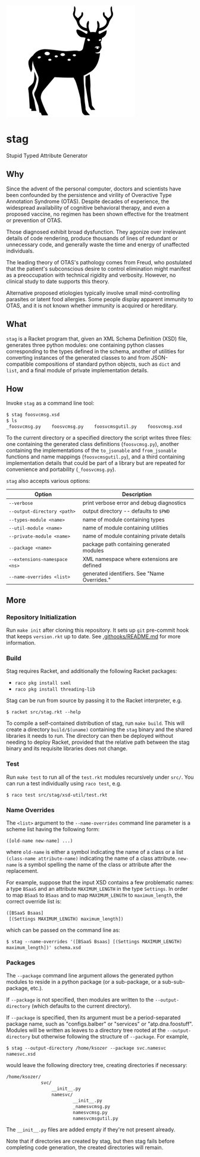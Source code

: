 ![stag](stag.png)

stag
====
Stupid Typed Attribute Generator

Why
---
Since the advent of the personal computer, doctors and scientists have been
confounded by the persistence and virility of Overactive Type Annotation
Syndrome (OTAS). Despite decades of experience, the widespread availability
of cognitive behavioral therapy, and even a proposed vaccine, no regimen has
been shown effective for the treatment or prevention of OTAS.

Those diagnosed exhibit broad dysfunction. They agonize over irrelevant
details of code rendering, produce thousands of lines of redundant or
unnecessary code, and generally waste the time and energy of unaffected
individuals.

The leading theory of OTAS's pathology comes from Freud, who postulated that
the patient's subconscious desire to control elimination might manifest as a
preoccupation with technical rigidity and verbosity. However, no clinical
study to date supports this theory.

Alternative proposed etiologies typically involve small mind-controlling
parasites or latent food allergies. Some people display apparent immunity to
OTAS, and it is not known whether immunity is acquired or hereditary.

What
----
`stag` is a Racket program that, given an XML Schema Definition (XSD) file,
generates three python modules: one containing python classes corresponding
to the types defined in the schema, another of utilities for converting
instances of the generated classes to and from JSON-compatible compositions
of standard python objects, such as `dict` and `list`, and a final module of
private implementation details.

How
---
Invoke `stag` as a command line tool:

    $ stag foosvcmsg.xsd
    $ ls
    _foosvcmsg.py    foosvcmsg.py    foosvcmsgutil.py    foosvcmsg.xsd

To the current directory or a specified directory the script writes three
files: one containing the generated class definitions (`foosvcmsg.py`), another
containing the implementations of the `to_jsonable` and `from_jsonable`
functions and name mappings (`foosvcmsgutil.py`), and a third containing
implementation details that could be part of a library but are repeated for
convenience and portability (`_foosvcmsg.py`).

`stag` also accepts various options:

| Option                        | Description                                 |
| ------                        | -----------                                 |
| `--verbose`                   | print verbose error and debug diagnostics   |
| `--output-directory <path>`   | output directory -- defaults to `$PWD`      |
| `--types-module <name>`       | name of module containing types             |
| `--util-module <name>`        | name of module containing utilities         |
| `--private-module <name>`     | name of module containing private details   |
| `--package <name>`            | package path containing generated modules   |
| `--extensions-namespace <ns>` | XML namespace where extensions are defined  |
| `--name-overrides <list>`     | generated identifiers. See "Name Overrides."|

More
----
### Repository Initialization
Run `make init` after cloning this repository. It sets up `git` pre-commit
hook that keeps `version.rkt` up to date. See 
[.githooks/README.md](.githooks/README.md) for more information.

### Build
Stag requires Racket, and additionally the following Racket packages:
- `raco pkg install sxml`
- `raco pkg install threading-lib`

Stag can be run from source by passing it to the Racket interpreter, e.g.

    $ racket src/stag.rkt --help

To compile a self-contained distribution of stag, run `make build`. This will
create a directory `build/$(uname)` containing the `stag` binary and the
shared libraries it needs to run. The directory can then be deployed without
needing to deploy Racket, provided that the relative path between the stag
binary and its requisite libraries does not change.

### Test
Run `make test` to run all of the `test.rkt` modules recursively under `src/`.
You can run a test individually using `raco test`, e.g.

    $ raco test src/stag/xsd-util/test.rkt

### Name Overrides
The `<list>` argument to the `--name-overrides` command line parameter is a
scheme list having the following form:

    ([old-name new-name] ...)

where `old-name` is either a symbol indicating the name of a class or a list
`(class-name attribute-name)` indicating the name of a class attribute.
`new-name` is a symbol spelling the name of the class or attribute after the
replacement.

For example, suppose that the input XSD contains a few problematic names: a
type `BSaaS` and an attribute `MAXIMUM_LENGTH` in the type `Settings`. In
order to map `BSaaS` to `BSaas` and to map `MAXIMUM_LENGTH` to
`maximum_length`, the correct override list is:

    ([BSaaS Bsaas]
     [(Settings MAXIMUM_LENGTH) maximum_length])

which can be passed on the command line as:

    $ stag --name-overrides '([BSaaS Bsaas] [(Settings MAXIMUM_LENGTH) maximum_length])' schema.xsd

### Packages
The `--package` command line argument allows the generated python modules to
reside in a python package (or a sub-package, or a sub-sub-package, etc.).

If
`--package` is not specified, then modules are written to the
`--output-directory` (which defaults to the current directory).

If `--package` is specified, then its argument must be a period-separated
package name, such as "configs.balber" or "services" or "atp.dna.foostuff".
Modules will be written as leaves to a directory tree rooted at the
`--output-directory` but otherwise following the structure of `--package`. For
example,

    $ stag --output-directory /home/ksozer --package svc.namesvc namesvc.xsd

would leave the following directory tree, creating directories if necessary:

    /home/ksozer/
                 svc/
                     __init__.py
                     namesvc/
                             __init__.py
                             _namesvcmsg.py
                             namesvcmsg.py
                             namesvcmsgutil.py

The `__init__.py` files are added empty if they're not present already.

Note that if directories are created by stag, but then stag fails before
completing code generation, the created directories will remain.